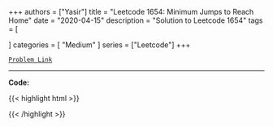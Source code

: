 
+++
authors = ["Yasir"]
title = "Leetcode 1654: Minimum Jumps to Reach Home"
date = "2020-04-15"
description = "Solution to Leetcode 1654"
tags = [
    
]
categories = [
    "Medium"
]
series = ["Leetcode"]
+++



[`Problem Link`](https://leetcode.com/problems/minimum-jumps-to-reach-home/description/)

---

**Code:**

{{< highlight html >}}

{{< /highlight >}}

